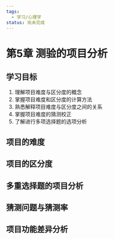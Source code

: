 ```yaml
---
tags:
  - 学习/心理学
status: 尚未完成
---
```

# 第5章 测验的项目分析

## 学习目标

1. 理解项目难度与区分度的概念
2. 掌握项目难度和区分度的计算方法
3. 熟悉解释项目难度与区分度之间的关系
4. 掌握项目难度的猜测校正
5. 了解进行多项选择题的选项分析

## 项目的难度
## 项目的区分度
## 多重选择题的项目分析
## 猜测问题与猜测率
## 项目功能差异分析


